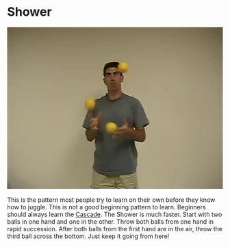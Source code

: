 # Shower

![Shower](/resources/videos/poster/shower.jpg)

This is the pattern most people try to learn on their own before they know how to juggle. This is not a good beginning pattern to learn. Beginners should always learn the [Cascade](cascade.md). The Shower is much faster. Start with two balls in one hand and one in the other. Throw both balls from one hand in rapid succession. After both balls from the first hand are in the air, throw the third ball across the bottom. Just keep it going from here!


